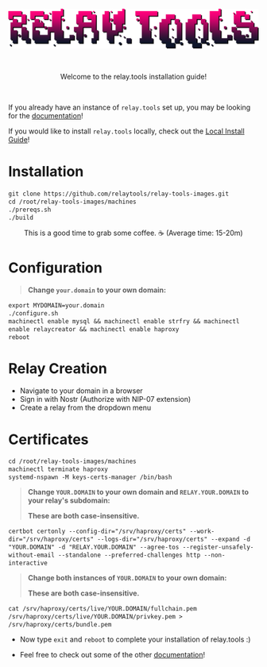 <p align="center">
  <img src="rt.png" />
</p>
<br>

<p align="center">
  Welcome to the relay.tools installation guide!
</p>
<br>

If you already have an instance of `relay.tools` set up, you may be looking for the [documentation](docs.md)!

If you would like to install `relay.tools` locally, check out the [Local Install Guide](local-setup.md)!

# Installation
```
git clone https://github.com/relaytools/relay-tools-images.git
cd /root/relay-tools-images/machines
./prereqs.sh
./build
```
<p align="center">
  This is a good time to grab some coffee. ☕ (Average time: 15-20m)
</p>

# Configuration

>**Change `your.domain` to your own domain:**
```
export MYDOMAIN=your.domain
./configure.sh
machinectl enable mysql && machinectl enable strfry && machinectl enable relaycreator && machinectl enable haproxy
reboot
```

# Relay Creation

- Navigate to your domain in a browser
- Sign in with Nostr (Authorize with NIP-07 extension)
- Create a relay from the dropdown menu

# Certificates

```
cd /root/relay-tools-images/machines
machinectl terminate haproxy
systemd-nspawn -M keys-certs-manager /bin/bash
```

>**Change `YOUR.DOMAIN` to your own domain and `RELAY.YOUR.DOMAIN` to your relay's subdomain:**
>
>**These are both case-insensitive.**
```
certbot certonly --config-dir="/srv/haproxy/certs" --work-dir="/srv/haproxy/certs" --logs-dir="/srv/haproxy/certs" --expand -d "YOUR.DOMAIN" -d "RELAY.YOUR.DOMAIN" --agree-tos --register-unsafely-without-email --standalone --preferred-challenges http --non-interactive
```
>**Change both instances of `YOUR.DOMAIN` to your own domain:**
>
>**These are both case-insensitive.**
```
cat /srv/haproxy/certs/live/YOUR.DOMAIN/fullchain.pem /srv/haproxy/certs/live/YOUR.DOMAIN/privkey.pem > /srv/haproxy/certs/bundle.pem
```

- Now type ```exit``` and ```reboot``` to complete your installation of relay.tools :)

- Feel free to check out some of the other [documentation](docs.md)!
